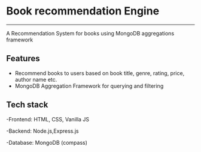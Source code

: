 # Book recommendation Engine
---
A Recommendation System for books using MongoDB aggregations framework

## Features
- Recommend books to users based on book title, genre, rating, price, author name etc.
- MongoDB Aggregation Framework for querying and filtering
## Tech stack
-Frontend: HTML, CSS, Vanilla JS

-Backend: Node.js,Express.js

-Database: MongoDB (compass)
